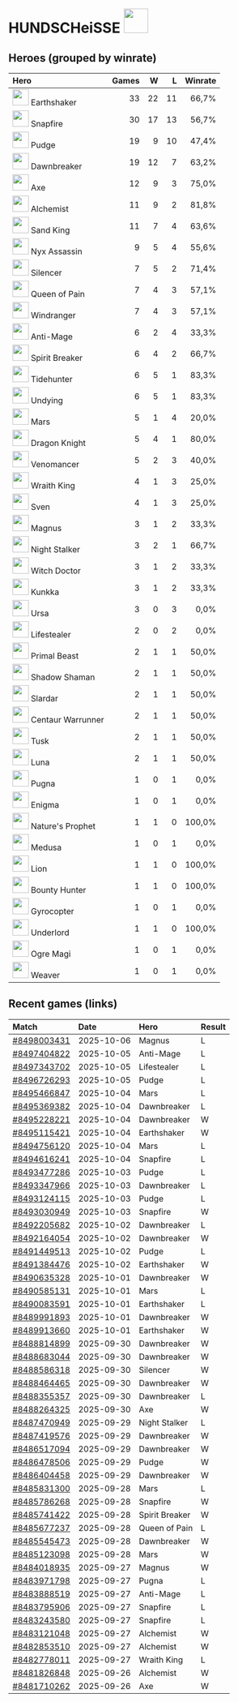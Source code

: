 # HUNDSCHeiSSE <img src="https://avatars.steamstatic.com/4de25690c67e56aa772c438c4eeb4f949647c827_full.jpg" width="48" height="48"/>

## Heroes (grouped by winrate)

| Hero | Games | W | L | Winrate |
|:-----|-----:|--:|--:|--------:|
| <img src="https://cdn.cloudflare.steamstatic.com/apps/dota2/images/dota_react/heroes/earthshaker.png" width="32"/> Earthshaker | 33 | 22 | 11 | 66,7% |
| <img src="https://cdn.cloudflare.steamstatic.com/apps/dota2/images/dota_react/heroes/snapfire.png" width="32"/> Snapfire | 30 | 17 | 13 | 56,7% |
| <img src="https://cdn.cloudflare.steamstatic.com/apps/dota2/images/dota_react/heroes/pudge.png" width="32"/> Pudge | 19 | 9 | 10 | 47,4% |
| <img src="https://cdn.cloudflare.steamstatic.com/apps/dota2/images/dota_react/heroes/dawnbreaker.png" width="32"/> Dawnbreaker | 19 | 12 | 7 | 63,2% |
| <img src="https://cdn.cloudflare.steamstatic.com/apps/dota2/images/dota_react/heroes/axe.png" width="32"/> Axe | 12 | 9 | 3 | 75,0% |
| <img src="https://cdn.cloudflare.steamstatic.com/apps/dota2/images/dota_react/heroes/alchemist.png" width="32"/> Alchemist | 11 | 9 | 2 | 81,8% |
| <img src="https://cdn.cloudflare.steamstatic.com/apps/dota2/images/dota_react/heroes/sand_king.png" width="32"/> Sand King | 11 | 7 | 4 | 63,6% |
| <img src="https://cdn.cloudflare.steamstatic.com/apps/dota2/images/dota_react/heroes/nyx_assassin.png" width="32"/> Nyx Assassin | 9 | 5 | 4 | 55,6% |
| <img src="https://cdn.cloudflare.steamstatic.com/apps/dota2/images/dota_react/heroes/silencer.png" width="32"/> Silencer | 7 | 5 | 2 | 71,4% |
| <img src="https://cdn.cloudflare.steamstatic.com/apps/dota2/images/dota_react/heroes/queenofpain.png" width="32"/> Queen of Pain | 7 | 4 | 3 | 57,1% |
| <img src="https://cdn.cloudflare.steamstatic.com/apps/dota2/images/dota_react/heroes/windrunner.png" width="32"/> Windranger | 7 | 4 | 3 | 57,1% |
| <img src="https://cdn.cloudflare.steamstatic.com/apps/dota2/images/dota_react/heroes/antimage.png" width="32"/> Anti-Mage | 6 | 2 | 4 | 33,3% |
| <img src="https://cdn.cloudflare.steamstatic.com/apps/dota2/images/dota_react/heroes/spirit_breaker.png" width="32"/> Spirit Breaker | 6 | 4 | 2 | 66,7% |
| <img src="https://cdn.cloudflare.steamstatic.com/apps/dota2/images/dota_react/heroes/tidehunter.png" width="32"/> Tidehunter | 6 | 5 | 1 | 83,3% |
| <img src="https://cdn.cloudflare.steamstatic.com/apps/dota2/images/dota_react/heroes/undying.png" width="32"/> Undying | 6 | 5 | 1 | 83,3% |
| <img src="https://cdn.cloudflare.steamstatic.com/apps/dota2/images/dota_react/heroes/mars.png" width="32"/> Mars | 5 | 1 | 4 | 20,0% |
| <img src="https://cdn.cloudflare.steamstatic.com/apps/dota2/images/dota_react/heroes/dragon_knight.png" width="32"/> Dragon Knight | 5 | 4 | 1 | 80,0% |
| <img src="https://cdn.cloudflare.steamstatic.com/apps/dota2/images/dota_react/heroes/venomancer.png" width="32"/> Venomancer | 5 | 2 | 3 | 40,0% |
| <img src="https://cdn.cloudflare.steamstatic.com/apps/dota2/images/dota_react/heroes/skeleton_king.png" width="32"/> Wraith King | 4 | 1 | 3 | 25,0% |
| <img src="https://cdn.cloudflare.steamstatic.com/apps/dota2/images/dota_react/heroes/sven.png" width="32"/> Sven | 4 | 1 | 3 | 25,0% |
| <img src="https://cdn.cloudflare.steamstatic.com/apps/dota2/images/dota_react/heroes/magnataur.png" width="32"/> Magnus | 3 | 1 | 2 | 33,3% |
| <img src="https://cdn.cloudflare.steamstatic.com/apps/dota2/images/dota_react/heroes/night_stalker.png" width="32"/> Night Stalker | 3 | 2 | 1 | 66,7% |
| <img src="https://cdn.cloudflare.steamstatic.com/apps/dota2/images/dota_react/heroes/witch_doctor.png" width="32"/> Witch Doctor | 3 | 1 | 2 | 33,3% |
| <img src="https://cdn.cloudflare.steamstatic.com/apps/dota2/images/dota_react/heroes/kunkka.png" width="32"/> Kunkka | 3 | 1 | 2 | 33,3% |
| <img src="https://cdn.cloudflare.steamstatic.com/apps/dota2/images/dota_react/heroes/ursa.png" width="32"/> Ursa | 3 | 0 | 3 | 0,0% |
| <img src="https://cdn.cloudflare.steamstatic.com/apps/dota2/images/dota_react/heroes/life_stealer.png" width="32"/> Lifestealer | 2 | 0 | 2 | 0,0% |
| <img src="https://cdn.cloudflare.steamstatic.com/apps/dota2/images/dota_react/heroes/primal_beast.png" width="32"/> Primal Beast | 2 | 1 | 1 | 50,0% |
| <img src="https://cdn.cloudflare.steamstatic.com/apps/dota2/images/dota_react/heroes/shadow_shaman.png" width="32"/> Shadow Shaman | 2 | 1 | 1 | 50,0% |
| <img src="https://cdn.cloudflare.steamstatic.com/apps/dota2/images/dota_react/heroes/slardar.png" width="32"/> Slardar | 2 | 1 | 1 | 50,0% |
| <img src="https://cdn.cloudflare.steamstatic.com/apps/dota2/images/dota_react/heroes/centaur.png" width="32"/> Centaur Warrunner | 2 | 1 | 1 | 50,0% |
| <img src="https://cdn.cloudflare.steamstatic.com/apps/dota2/images/dota_react/heroes/tusk.png" width="32"/> Tusk | 2 | 1 | 1 | 50,0% |
| <img src="https://cdn.cloudflare.steamstatic.com/apps/dota2/images/dota_react/heroes/luna.png" width="32"/> Luna | 2 | 1 | 1 | 50,0% |
| <img src="https://cdn.cloudflare.steamstatic.com/apps/dota2/images/dota_react/heroes/pugna.png" width="32"/> Pugna | 1 | 0 | 1 | 0,0% |
| <img src="https://cdn.cloudflare.steamstatic.com/apps/dota2/images/dota_react/heroes/enigma.png" width="32"/> Enigma | 1 | 0 | 1 | 0,0% |
| <img src="https://cdn.cloudflare.steamstatic.com/apps/dota2/images/dota_react/heroes/furion.png" width="32"/> Nature's Prophet | 1 | 1 | 0 | 100,0% |
| <img src="https://cdn.cloudflare.steamstatic.com/apps/dota2/images/dota_react/heroes/medusa.png" width="32"/> Medusa | 1 | 0 | 1 | 0,0% |
| <img src="https://cdn.cloudflare.steamstatic.com/apps/dota2/images/dota_react/heroes/lion.png" width="32"/> Lion | 1 | 1 | 0 | 100,0% |
| <img src="https://cdn.cloudflare.steamstatic.com/apps/dota2/images/dota_react/heroes/bounty_hunter.png" width="32"/> Bounty Hunter | 1 | 1 | 0 | 100,0% |
| <img src="https://cdn.cloudflare.steamstatic.com/apps/dota2/images/dota_react/heroes/gyrocopter.png" width="32"/> Gyrocopter | 1 | 0 | 1 | 0,0% |
| <img src="https://cdn.cloudflare.steamstatic.com/apps/dota2/images/dota_react/heroes/abyssal_underlord.png" width="32"/> Underlord | 1 | 1 | 0 | 100,0% |
| <img src="https://cdn.cloudflare.steamstatic.com/apps/dota2/images/dota_react/heroes/ogre_magi.png" width="32"/> Ogre Magi | 1 | 0 | 1 | 0,0% |
| <img src="https://cdn.cloudflare.steamstatic.com/apps/dota2/images/dota_react/heroes/weaver.png" width="32"/> Weaver | 1 | 0 | 1 | 0,0% |

## Recent games (links)

| Match | Date | Hero | Result |
|:------|:-----|:-----|:-------|
| [#8498003431](https://www.opendota.com/matches/8498003431) | 2025-10-06 | Magnus | L |
| [#8497404822](https://www.opendota.com/matches/8497404822) | 2025-10-05 | Anti-Mage | L |
| [#8497343702](https://www.opendota.com/matches/8497343702) | 2025-10-05 | Lifestealer | L |
| [#8496726293](https://www.opendota.com/matches/8496726293) | 2025-10-05 | Pudge | L |
| [#8495466847](https://www.opendota.com/matches/8495466847) | 2025-10-04 | Mars | L |
| [#8495369382](https://www.opendota.com/matches/8495369382) | 2025-10-04 | Dawnbreaker | L |
| [#8495228221](https://www.opendota.com/matches/8495228221) | 2025-10-04 | Dawnbreaker | W |
| [#8495115421](https://www.opendota.com/matches/8495115421) | 2025-10-04 | Earthshaker | W |
| [#8494756120](https://www.opendota.com/matches/8494756120) | 2025-10-04 | Mars | L |
| [#8494616241](https://www.opendota.com/matches/8494616241) | 2025-10-04 | Snapfire | L |
| [#8493477286](https://www.opendota.com/matches/8493477286) | 2025-10-03 | Pudge | L |
| [#8493347966](https://www.opendota.com/matches/8493347966) | 2025-10-03 | Dawnbreaker | L |
| [#8493124115](https://www.opendota.com/matches/8493124115) | 2025-10-03 | Pudge | L |
| [#8493030949](https://www.opendota.com/matches/8493030949) | 2025-10-03 | Snapfire | W |
| [#8492205682](https://www.opendota.com/matches/8492205682) | 2025-10-02 | Dawnbreaker | L |
| [#8492164054](https://www.opendota.com/matches/8492164054) | 2025-10-02 | Dawnbreaker | W |
| [#8491449513](https://www.opendota.com/matches/8491449513) | 2025-10-02 | Pudge | L |
| [#8491384476](https://www.opendota.com/matches/8491384476) | 2025-10-02 | Earthshaker | W |
| [#8490635328](https://www.opendota.com/matches/8490635328) | 2025-10-01 | Dawnbreaker | W |
| [#8490585131](https://www.opendota.com/matches/8490585131) | 2025-10-01 | Mars | L |
| [#8490083591](https://www.opendota.com/matches/8490083591) | 2025-10-01 | Earthshaker | L |
| [#8489991893](https://www.opendota.com/matches/8489991893) | 2025-10-01 | Dawnbreaker | W |
| [#8489913660](https://www.opendota.com/matches/8489913660) | 2025-10-01 | Earthshaker | W |
| [#8488814899](https://www.opendota.com/matches/8488814899) | 2025-09-30 | Dawnbreaker | W |
| [#8488683044](https://www.opendota.com/matches/8488683044) | 2025-09-30 | Dawnbreaker | W |
| [#8488586318](https://www.opendota.com/matches/8488586318) | 2025-09-30 | Silencer | W |
| [#8488464465](https://www.opendota.com/matches/8488464465) | 2025-09-30 | Dawnbreaker | W |
| [#8488355357](https://www.opendota.com/matches/8488355357) | 2025-09-30 | Dawnbreaker | L |
| [#8488264325](https://www.opendota.com/matches/8488264325) | 2025-09-30 | Axe | W |
| [#8487470949](https://www.opendota.com/matches/8487470949) | 2025-09-29 | Night Stalker | L |
| [#8487419576](https://www.opendota.com/matches/8487419576) | 2025-09-29 | Dawnbreaker | W |
| [#8486517094](https://www.opendota.com/matches/8486517094) | 2025-09-29 | Dawnbreaker | W |
| [#8486478506](https://www.opendota.com/matches/8486478506) | 2025-09-29 | Pudge | W |
| [#8486404458](https://www.opendota.com/matches/8486404458) | 2025-09-29 | Dawnbreaker | W |
| [#8485831300](https://www.opendota.com/matches/8485831300) | 2025-09-28 | Mars | L |
| [#8485786268](https://www.opendota.com/matches/8485786268) | 2025-09-28 | Snapfire | W |
| [#8485741422](https://www.opendota.com/matches/8485741422) | 2025-09-28 | Spirit Breaker | W |
| [#8485677237](https://www.opendota.com/matches/8485677237) | 2025-09-28 | Queen of Pain | L |
| [#8485545473](https://www.opendota.com/matches/8485545473) | 2025-09-28 | Dawnbreaker | W |
| [#8485123098](https://www.opendota.com/matches/8485123098) | 2025-09-28 | Mars | W |
| [#8484018935](https://www.opendota.com/matches/8484018935) | 2025-09-27 | Magnus | W |
| [#8483971798](https://www.opendota.com/matches/8483971798) | 2025-09-27 | Pugna | L |
| [#8483888519](https://www.opendota.com/matches/8483888519) | 2025-09-27 | Anti-Mage | L |
| [#8483795906](https://www.opendota.com/matches/8483795906) | 2025-09-27 | Snapfire | L |
| [#8483243580](https://www.opendota.com/matches/8483243580) | 2025-09-27 | Snapfire | L |
| [#8483121048](https://www.opendota.com/matches/8483121048) | 2025-09-27 | Alchemist | W |
| [#8482853510](https://www.opendota.com/matches/8482853510) | 2025-09-27 | Alchemist | W |
| [#8482778011](https://www.opendota.com/matches/8482778011) | 2025-09-27 | Wraith King | L |
| [#8481826848](https://www.opendota.com/matches/8481826848) | 2025-09-26 | Alchemist | W |
| [#8481710262](https://www.opendota.com/matches/8481710262) | 2025-09-26 | Axe | W |
